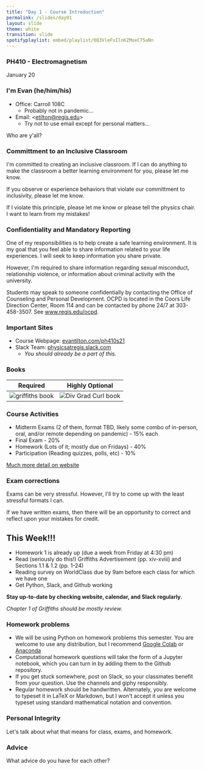 ```yaml
---
title: "Day 1 - Course Introduction"
permalink: /slides/day01
layout: slide
theme: white
transition: slide
spotifyplaylist: embed/playlist/0Q3VleFxIlnKZMoeC75aNn
---
```


<section data-markdown="">
	
### PH410 - Electromagnetism

January 20
<!--this doesn't work... {% include spotifyplaylist.html id=page.spotifyplaylist %}-->
</section>


<section data-markdown="">

### I'm Evan (he/him/his)

- Office: Carroll 108C
    - Probably not in pandemic...
- Email: &lt;etilton@regis.edu&gt;
    - Try not to use email except for personal matters...

Who are y'all?

</section>

<section data-markdown="">

### Committment to an Inclusive Classroom

I'm committed to creating an inclusive classroom.  If I can do anything to make the classroom a better learning environment for you, please let me know.

If you observe or experience behaviors that violate our committment to inclusivity, please let me know.

If I violate this principle, please let me know or please tell the physics chair. I want to learn from my mistakes!

</section>

<section data-markdown="">

### Confidentiality and Mandatory Reporting

One of my responsibilities is to help create a safe learning environment. It is my goal that you feel able to share information related to your life experiences. I will seek to keep information you share private.

However, I'm required to share information regarding sexual misconduct, relationship violence, or information about criminal activity with the university.

Students may speak to someone confidentially by contacting the Office of Counseling and Personal Development. OCPD is located in the Coors Life Direction Center, Room 114 and can be contacted by phone 24/7 at 303-458-3507. See www.regis.edu/ocpd.

</section>

<section data-markdown="">
	
### Important Sites

* Course Webpage: [evantilton.com/ph410s21](http://evantilton.com/ph410s21)
* Slack Team: [physicsatregis.slack.com](http://physicsatregis.slack.com)
  * *You should already be a part of this.*

</section>

<section data-markdown="">

### Books

| Required | Highly Optional |
| :---: | :---: |
| ![griffiths book](../images/griffiths.png "griffiths book") | ![Div Grad Curl book](../images/divgradcurl.jpg "Div Grad Curl book") |

</section>



<section data-markdown="">

### Course Activities
* Midterm Exams (2 of them, format TBD, likely some combo of in-person, oral, and/or remote depending on pandemic) - 15% each
* Final Exam  - 20%
* Homework (Lots of it; mostly due on Fridays) - 40%
* Participation (Reading quizzes, polls, etc) - 10%

[Much more detail on website](http://evantilton.com/ph410s21)

</section>


<section data-markdown="">
	
### Exam corrections

Exams can be very stressful. However, I'll try to come up with the least stressful formats I can.

If we have written exams, then there will be an opportunity to correct and reflect upon your mistakes for credit.
</section>

<section data-markdown="">

## This Week!!!

* Homework 1 is already up (due a week from Friday at 4:30 pm)
* Read (seriously do this!) Griffiths Advertisement (pp. xiv-xviii) and Sections 1.1 & 1.2 (pp. 1-24)
* Reading survey on WorldClass due by 9am before each class for which we have one
* Get Python, Slack, and Github working

**Stay up-to-date by checking website, calendar, and Slack regularly.**

*Chapter 1 of Griffiths should be mostly review.*

</section>

<section data-markdown="">

### Homework problems

* We will be using Python on homework problems this semester. You are welcome to use any distribution, but I recommend [Google Colab](https://colab.research.google.com) or [Anaconda](https://www.continuum.io/downloads)
* Computational homework questions will take the form of a Jupyter notebook, which you can turn in by adding them to the Github repository.
* If you get stuck somewhere, post on Slack, so your classmates benefit from your question. Use the channels and giphy responsibly.
* Regular homework should be handwritten. Alternately, you are welcome to typeset it in LaTeX or Markdown, but I won't accept it unless you typeset using standard mathematical notation and convention.

</section>

<section data-markdown="">
	
### Personal Integrity

Let's talk about what that means for class, exams, and homework.

</section>

<section data-markdown="">
	
### Advice 

What advice do you have for each other?

</section>

